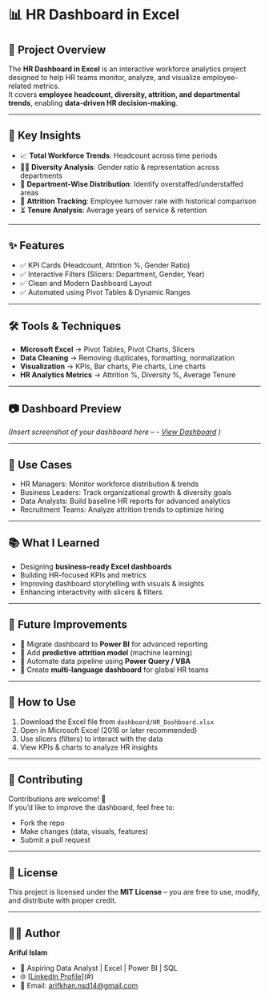 # 📊 HR Dashboard in Excel  

## 📌 Project Overview  
The **HR Dashboard in Excel** is an interactive workforce analytics project designed to help HR teams monitor, analyze, and visualize employee-related metrics.  
It covers **employee headcount, diversity, attrition, and departmental trends**, enabling **data-driven HR decision-making**.  

---
## 🔎 Key Insights  
- 📈 **Total Workforce Trends**: Headcount across time periods  
- 👩‍💼 **Diversity Analysis**: Gender ratio & representation across departments  
- 🏢 **Department-Wise Distribution**: Identify overstaffed/understaffed areas  
- 🔄 **Attrition Tracking**: Employee turnover rate with historical comparison  
- ⏳ **Tenure Analysis**: Average years of service & retention  

---

## ✨ Features  
- ✅ KPI Cards (Headcount, Attrition %, Gender Ratio)  
- ✅ Interactive Filters (Slicers: Department, Gender, Year)  
- ✅ Clean and Modern Dashboard Layout  
- ✅ Automated using Pivot Tables & Dynamic Ranges  

---

## 🛠️ Tools & Techniques  
- **Microsoft Excel** → Pivot Tables, Pivot Charts, Slicers  
- **Data Cleaning** → Removing duplicates, formatting, normalization  
- **Visualization** → KPIs, Bar charts, Pie charts, Line charts  
- **HR Analytics Metrics** → Attrition %, Diversity %, Average Tenure  

---

## 📷 Dashboard Preview  
*(Insert screenshot of your dashboard here –   - <a href="https://github.com/arifkhan868/HR-Dashboard-Excel-Project/blob/main/Dashboard.PNG">View Dashboard</a>
)*  

---

## 🧩 Use Cases  
- HR Managers: Monitor workforce distribution & trends  
- Business Leaders: Track organizational growth & diversity goals  
- Data Analysts: Build baseline HR reports for advanced analytics  
- Recruitment Teams: Analyze attrition trends to optimize hiring  

---

## 📚 What I Learned  
- Designing **business-ready Excel dashboards**  
- Building HR-focused KPIs and metrics  
- Improving dashboard storytelling with visuals & insights  
- Enhancing interactivity with slicers & filters  

---

## 🚀 Future Improvements  
- 🔹 Migrate dashboard to **Power BI** for advanced reporting  
- 🔹 Add **predictive attrition model** (machine learning)  
- 🔹 Automate data pipeline using **Power Query / VBA**  
- 🔹 Create **multi-language dashboard** for global HR teams  



---

## 📝 How to Use  
1. Download the Excel file from `dashboard/HR_Dashboard.xlsx`  
2. Open in Microsoft Excel (2016 or later recommended)  
3. Use slicers (filters) to interact with the data  
4. View KPIs & charts to analyze HR insights  

---

## 🤝 Contributing  
Contributions are welcome! 🚀  
If you’d like to improve the dashboard, feel free to:  
- Fork the repo  
- Make changes (data, visuals, features)  
- Submit a pull request  

---

## 📄 License  
This project is licensed under the **MIT License** – you are free to use, modify, and distribute with proper credit.  

---

## 👨‍💻 Author  
**Ariful Islam**  
- 💼 Aspiring Data Analyst | Excel | Power BI | SQL  
- 🌐 [[LinkedIn Profile](https://www.linkedin.com/public-profile/settings?lipi=urn%3Ali%3Apage%3Ad_flagship3_profile_self_edit_contact-info%3Bav7LRthBT2WE6hgy7uydKQ%3D%3D)](#)  
- 📧 Email: arifkhan.nsd14@gmail.com





















